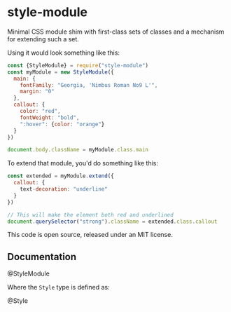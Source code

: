 <!-- To edit this file, edit /src/README.md, not /README.md -->

# style-module

Minimal CSS module shim with first-class sets of classes and a
mechanism for extending such a set.

Using it would look something like this:

```javascript
const {StyleModule} = require("style-module")
const myModule = new StyleModule({
  main: {
    fontFamily: "Georgia, 'Nimbus Roman No9 L'",
    margin: "0"
  },
  callout: {
    color: "red",
    fontWeight: "bold",
    ":hover": {color: "orange"}
  }
})

document.body.className = myModule.class.main
```

To extend that module, you'd do something like this:

```javascript
const extended = myModule.extend({
  callout: {
    text-decoration: "underline"
  }
})

// This will make the element both red and underlined
document.querySelector("strong").className = extended.class.callout
```

This code is open source, released under an MIT license.
    
## Documentation

@StyleModule

Where the `Style` type is defined as:

@Style
